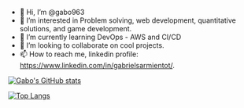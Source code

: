 - 👋 Hi, I’m @gabo963
- 👀 I’m interested in Problem solving, web development, quantitative solutions, and game development.
- 🌱 I’m currently learning DevOps - AWS and CI/CD
- 💞️ I’m looking to collaborate on cool projects.
- 📫 How to reach me, linkedin profile: https://www.linkedin.com/in/gabrielsarmientot/.

[![Gabo's GitHub stats](https://github-readme-stats.vercel.app/api?username=gabo963)](https://github.com/anuraghazra/github-readme-stats)

[![Top Langs](https://github-readme-stats.vercel.app/api/top-langs/?username=gabo963)](https://github.com/anuraghazra/github-readme-stats)

<!---
gabo963/gabo963 is a ✨ special ✨ repository because its `README.md` (this file) appears on your GitHub profile.
You can click the Preview link to take a look at your changes.
--->
